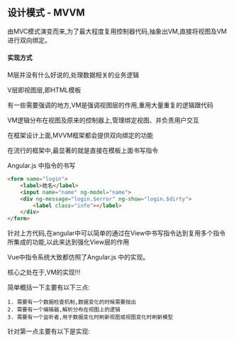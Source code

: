## 设计模式 - MVVM

由MVC模式演变而来,为了最大程度复用控制器代码,抽象出VM,直接将视图及VM进行双向绑定。

#### 实现方式

M层并没有什么好说的,处理数据相关的业务逻辑

V层即视图层,即HTML模板

有一些需要强调的地方,VM是强调视图层的作用,重用大量重复的逻辑跟代码

VM逻辑分布在视图及原来的控制器上,管理绑定视图、并负责用户交互

在框架设计上面,MVVM框架都会提供双向绑定的功能

在流行的框架中,最显著的就是直接在模板上面书写指令

Angular.js 中指令的书写
```html
<form name="login">
    <label>姓名</label>
    <input name="name" ng-model="name">
    <div ng-message="login.$error" ng-show="login.$dirty">
        <label class="info"></label>
    </div>
</form>
```
针对上方代码,在angular中可以简单的通过在View中书写指令达到复用多个指令所集成的功能,以此来达到强化View层的作用

Vue中指令系统大致都仿照了Angular.js 中的实现。

核心之处在于,VM的实现!!!

简单概括一下主要有以下三点:

    1. 需要有一个数据检查机制,数据变化的时候需要抛出
    2. 需要有一个编辑器,解析分布在视图上的逻辑
    3. 需要有一个监听者,用于数据变化时刷新视图或视图变化时刷新模型
    
针对第一点主要有以下是实现:


    